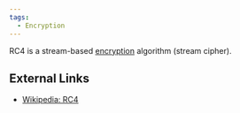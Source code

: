 ```yaml
---
tags:
  - Encryption
---
```

RC4 is a stream-based [encryption](encryption.md) algorithm
(stream cipher).

## External Links

- [Wikipedia: RC4](https://en.wikipedia.org/wiki/RC4)
